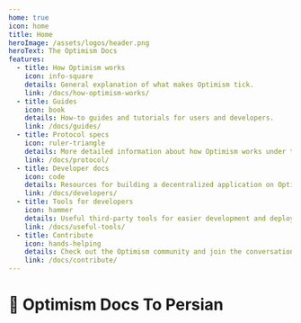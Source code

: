 ```yaml
---
home: true
icon: home
title: Home
heroImage: /assets/logos/header.png
heroText: The Optimism Docs
features:
  - title: How Optimism works
    icon: info-square
    details: General explanation of what makes Optimism tick.
    link: /docs/how-optimism-works/
  - title: Guides
    icon: book
    details: How-to guides and tutorials for users and developers.
    link: /docs/guides/
  - title: Protocol specs
    icon: ruler-triangle
    details: More detailed information about how Optimism works under the hood.
    link: /docs/protocol/
  - title: Developer docs
    icon: code
    details: Resources for building a decentralized application on Optimism.
    link: /docs/developers/
  - title: Tools for developers
    icon: hammer
    details: Useful third-party tools for easier development and deployment.
    link: /docs/useful-tools/
  - title: Contribute
    icon: hands-helping
    details: Check out the Optimism community and join the conversation.
    link: /docs/contribute/
---
```


# 📖 Optimism Docs To Persian

